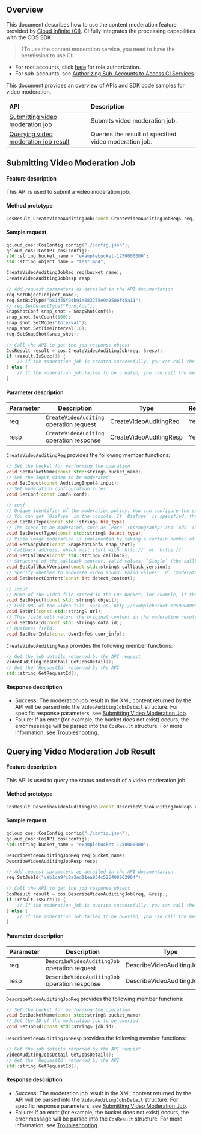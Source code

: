## Overview
This document describes how to use the content moderation feature provided by [Cloud Infinite (CI)](https://www.tencentcloud.com/document/product/1045). CI fully integrates the processing capabilities with the COS SDK.

>?To use the content moderation service, you need to have the permission to use CI:
- For root accounts, click [here](https://console.cloud.tencent.com/cam/role/grant?roleName=CI_QCSRole&policyName=QcloudCOSDataFullControl,QcloudAccessForCIRole,QcloudPartAccessForCIRole&principal=eyJzZXJ2aWNlIjoiY2kucWNsb3VkLmNvbSJ9&serviceType=%E6%95%B0%E6%8D%AE%E4%B8%87%E8%B1%A1&s_url=https%3A%2F%2Fconsole.cloud.tencent.com%2Fci) for role authorization.
- For sub-accounts, see [Authorizing Sub-Accounts to Access CI Services](https://intl.cloud.tencent.com/document/product/1045/33450).

This document provides an overview of APIs and SDK code samples for video moderation.

| API | Description |
| :----------------------------------------------------------- | :------------------------- |
| [Submitting video moderation job](https://intl.cloud.tencent.com/document/product/436/48249) | Submits video moderation job.   |
| [Querying video moderation job result](https://intl.cloud.tencent.com/document/product/436/48250)  | Queries the result of specified video moderation job. |


## Submitting Video Moderation Job

#### Feature description

This API is used to submit a video moderation job.

#### Method prototype

```cpp
CosResult CreateVideoAuditingJob(const CreateVideoAuditingJobReq& req, CreateVideoAuditingJobResp* resp);
```

#### Sample request

```cpp
qcloud_cos::CosConfig config("./config.json");
qcloud_cos::CosAPI cos(config);
std::string bucket_name = "examplebucket-1250000000";
std::string object_name = "test.mp4";

CreateVideoAuditingJobReq req(bucket_name);
CreateVideoAuditingJobResp resp;

// Add request parameters as detailed in the API documentation
req.SetObject(object_name);
req.SetBizType("b81d45f94b91a683255e9a9506f45a11");
// req.SetDetectType("Porn,Ads");
SnapShotConf snap_shot = SnapShotConf();
snap_shot.SetCount(100);
snap_shot.SetMode("Interval");
snap_shot.SetTimeInterval(10);
req.SetSnapShot(snap_shot);

// Call the API to get the job response object
CosResult result = cos.CreateVideoAuditingJob(req, &resp);
if (result.IsSucc()) {
	// If the moderation job is created successfully, you can call the member functions of `CreateVideoAuditingJobResp`.
} else {
	// If the moderation job failed to be created, you can call the member functions of `CosResult` to output the error message.
}
```


#### Parameter description

| Parameter | Description | Type | Required |
| ---- | ------------------ | ----------------- | -------- |
| req  | `CreateVideoAuditing` operation request | CreateVideoAuditingReq | Yes       |
| resp | `CreateVideoAuditing` operation response | CreateVideoAuditingResp | Yes       |

`CreateVideoAuditingReq` provides the following member functions:

```cpp
// Set the bucket for performing the operation
void SetBucketName(const std::string& bucket_name);
// Set the input video to be moderated
void SetInput(const AuditingInput& input);
// Set moderation configuration rules
void SetConf(const Conf& conf);

// conf
// Unique identifier of the moderation policy. You can configure the scenes you want to moderate on the moderation policy page in the console, such as porn, adverting, and illegal information. For configuration guides, see [Setting Moderation Policy](https://intl.cloud.tencent.com/document/product/436/52095).
// You can get `BizType` in the console. If `BizType` is specified, the moderation request will perform moderation based on the scenes configured in the moderation policy.
void SetBizType(const std::string& biz_type);
// The scene to be moderated, such as `Porn` (pornography) and `Ads` (advertising). You can pass in multiple types and separate them by comma, such as `Porn,Ads`. If you need to moderate more scenes, use the `BizType` parameter.
void SetDetectType(const std::string& detect_type);
// Video image moderation is implemented by taking a certain number of screenshots based on the video frame capturing capability and then moderating the screenshots one by one. This parameter is used to specify the configuration of video frame capturing.
void SetSnapShot(const SnapShotConf& snap_shot);
// Callback address, which must start with `http://` or `https://`.
void SetCallBack(const std::string& callback);
// Structure of the callback content. Valid values: `Simple` (the callback content contains basic information), `Detail` (the callback content contains detailed information). Default value: `Simple`.
void SetCallBackVersion(const std::string& callback_version);
// Specify whether to moderate video sound. Valid values: `0` (moderates the video image only), `1` (moderates both the video image and video sound). Default value: `0`.
void SetDetectContent(const int detect_content);

// input
// Name of the video file stored in the COS bucket; for example, if the file is `video.mp4` in the `test` directory, then the filename is `test/video.mp4`.
void SetObject(const std::string& object);
// Full URL of the video file, such as `http://examplebucket-1250000000.cos.ap-shanghai.myqcloud.com/test.mp4`. Either `Object` or `Url` can be selected at a time.
void SetUrl(const std::string& url);
// This field will return the original content in the moderation result, which can contain up to 512 bytes. You can use this field to uniquely identify the data to be moderated in your business.
void SetDataId(const std::string& data_id);
// Business field.
void SetUserInfo(const UserInfo& user_info);
```

`CreateVideoAuditingResp` provides the following member functions:

```cpp
// Get the job details returned by the API request
VideoAuditingJobsDetail GetJobsDetail();
// Get the `RequestId` returned by the API
std::string GetRequestId();

```

#### Response description

- Success: The moderation job result in the XML content returned by the API will be parsed into the `VideoAuditingJobsDetail` structure. For specific response parameters, see [Submitting Video Moderation Job](https://intl.cloud.tencent.com/document/product/436/48249).
- Failure: If an error (for example, the bucket does not exist) occurs, the error message will be parsed into the `CosResult` structure. For more information, see [Troubleshooting](https://intl.cloud.tencent.com/document/product/436/31525).


## Querying Video Moderation Job Result

#### Feature description

This API is used to query the status and result of a video moderation job.

#### Method prototype

```cpp
CosResult DescribeVideoAuditingJob(const DescribeVideoAuditingJobReq& req, DescribeVideoAuditingJobResp* resp);
```

#### Sample request

```cpp
qcloud_cos::CosConfig config("./config.json");
qcloud_cos::CosAPI cos(config);
std::string bucket_name = "examplebucket-1250000000";

DescribeVideoAuditingJobReq req(bucket_name);
DescribeVideoAuditingJobResp resp;

// Add request parameters as detailed in the API documentation
req.SetJobId("vab1ca9fc8a3ed11ea834c525400863904");

// Call the API to get the job response object
CosResult result = cos.DescribeVideoAuditingJob(req, &resp);
if (result.IsSucc()) {
	// If the moderation job is queried successfully, you can call the member functions of `DescribeVideoAuditingJobResp`.
} else {
	// If the moderation job failed to be queried, you can call the member functions of `CosResult` to output the error message.
}
```

#### Parameter description

| Parameter | Description | Type | Required |
| ---- | ------------------ | ----------------- | -------- |
| req  | `DescribeVideoAuditingJob` operation request | DescribeVideoAuditingJobReq | Yes       |
| resp | `DescribeVideoAuditingJob` operation response | DescribeVideoAuditingJobResp | Yes       |

`DescribeVideoAuditingJobReq` provides the following member functions:

```cpp
// Set the bucket for performing the operation
void SetBucketName(const std::string& bucket_name);
// Set the ID of the moderation job to be queried
void SetJobId(const std::string& job_id);
```

`DescribeVideoAuditingJobResp` provides the following member functions:

```cpp
// Get the job details returned by the API request
VideoAuditingJobsDetail GetJobsDetail();
// Get the `RequestId` returned by the API
std::string GetRequestId();

```

#### Response description

- Success: The moderation job result in the XML content returned by the API will be parsed into the `VideoAuditingJobsDetail` structure. For specific response parameters, see [Submitting Video Moderation Job](https://intl.cloud.tencent.com/document/product/436/48249).
- Failure: If an error (for example, the bucket does not exist) occurs, the error message will be parsed into the `CosResult` structure. For more information, see [Troubleshooting](https://intl.cloud.tencent.com/document/product/436/31525).


